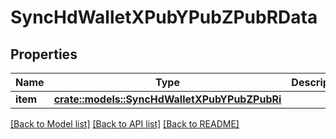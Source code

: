 # SyncHdWalletXPubYPubZPubRData

## Properties

Name | Type | Description | Notes
------------ | ------------- | ------------- | -------------
**item** | [**crate::models::SyncHdWalletXPubYPubZPubRi**](SyncHDWalletXPubYPubZPubRI.md) |  | 

[[Back to Model list]](../README.md#documentation-for-models) [[Back to API list]](../README.md#documentation-for-api-endpoints) [[Back to README]](../README.md)


